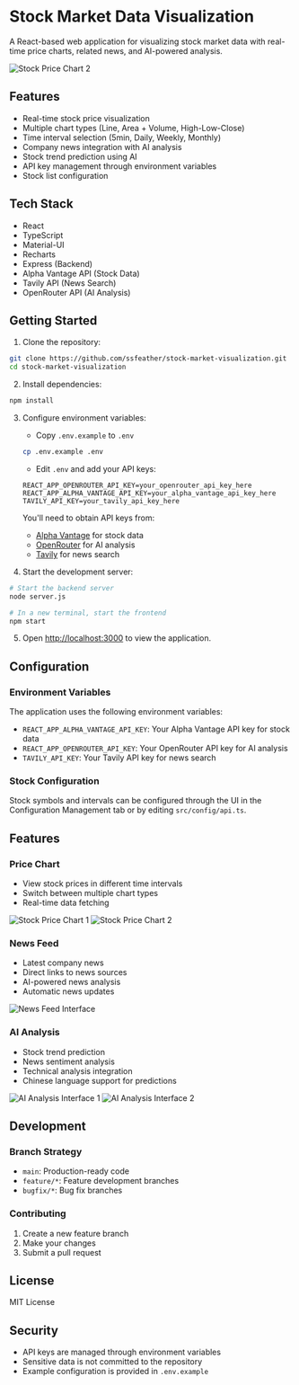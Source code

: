 # Stock Market Data Visualization

A React-based web application for visualizing stock market data with real-time price charts, related news, and AI-powered analysis.

![Stock Price Chart 2](demo/all4.png)

## Features

- Real-time stock price visualization
- Multiple chart types (Line, Area + Volume, High-Low-Close)
- Time interval selection (5min, Daily, Weekly, Monthly)
- Company news integration with AI analysis
- Stock trend prediction using AI
- API key management through environment variables
- Stock list configuration

## Tech Stack

- React
- TypeScript
- Material-UI
- Recharts
- Express (Backend)
- Alpha Vantage API (Stock Data)
- Tavily API (News Search)
- OpenRouter API (AI Analysis)

## Getting Started

1. Clone the repository:
```bash
git clone https://github.com/ssfeather/stock-market-visualization.git
cd stock-market-visualization
```

2. Install dependencies:
```bash
npm install
```

3. Configure environment variables:
   - Copy `.env.example` to `.env`
   ```bash
   cp .env.example .env
   ```
   - Edit `.env` and add your API keys:
   ```
   REACT_APP_OPENROUTER_API_KEY=your_openrouter_api_key_here
   REACT_APP_ALPHA_VANTAGE_API_KEY=your_alpha_vantage_api_key_here
   TAVILY_API_KEY=your_tavily_api_key_here
   ```

   You'll need to obtain API keys from:
   - [Alpha Vantage](https://www.alphavantage.co/) for stock data
   - [OpenRouter](https://openrouter.ai/) for AI analysis
   - [Tavily](https://tavily.com/) for news search

4. Start the development server:
```bash
# Start the backend server
node server.js

# In a new terminal, start the frontend
npm start
```

5. Open [http://localhost:3000](http://localhost:3000) to view the application.

## Configuration

### Environment Variables

The application uses the following environment variables:

- `REACT_APP_ALPHA_VANTAGE_API_KEY`: Your Alpha Vantage API key for stock data
- `REACT_APP_OPENROUTER_API_KEY`: Your OpenRouter API key for AI analysis
- `TAVILY_API_KEY`: Your Tavily API key for news search

### Stock Configuration

Stock symbols and intervals can be configured through the UI in the Configuration Management tab or by editing `src/config/api.ts`.

## Features

### Price Chart
- View stock prices in different time intervals
- Switch between multiple chart types
- Real-time data fetching

![Stock Price Chart 1](demo/stock_1.png)
![Stock Price Chart 2](demo/stock_2.png)

### News Feed
- Latest company news
- Direct links to news sources
- AI-powered news analysis
- Automatic news updates

![News Feed Interface](demo/news_1.png)

### AI Analysis
- Stock trend prediction
- News sentiment analysis
- Technical analysis integration
- Chinese language support for predictions

![AI Analysis Interface 1](demo/ai_ana_1.png)
![AI Analysis Interface 2](demo/ai_ana_2.png)

## Development

### Branch Strategy

- `main`: Production-ready code
- `feature/*`: Feature development branches
- `bugfix/*`: Bug fix branches

### Contributing

1. Create a new feature branch
2. Make your changes
3. Submit a pull request

## License

MIT License

## Security

- API keys are managed through environment variables
- Sensitive data is not committed to the repository
- Example configuration is provided in `.env.example`
